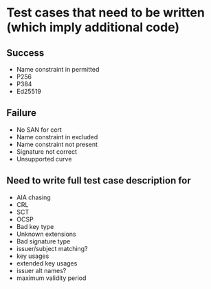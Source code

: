 # Test cases that need to be written (which imply additional code)

## Success

- Name constraint in permitted
- P256
- P384
- Ed25519

## Failure

- No SAN for cert
- Name constraint in excluded
- Name constraint not present
- Signature not correct
- Unsupported curve

## Need to write full test case description for

- AIA chasing
- CRL
- SCT
- OCSP
- Bad key type
- Unknown extensions
- Bad signature type
- issuer/subject matching?
- key usages
- extended key usages
- issuer alt names?
- maximum validity period
